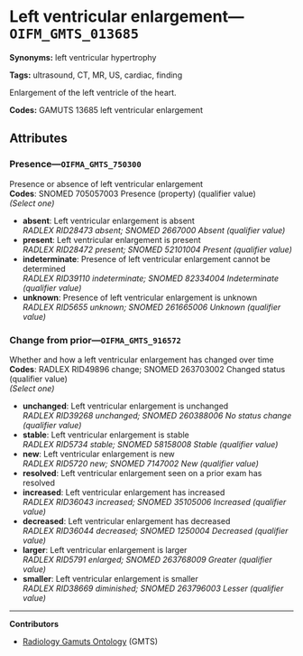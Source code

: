 # Left ventricular enlargement—`OIFM_GMTS_013685`

**Synonyms:** left ventricular hypertrophy

**Tags:** ultrasound, CT, MR, US, cardiac, finding

Enlargement of the left ventricle of the heart.

**Codes:** GAMUTS 13685 left ventricular enlargement

## Attributes

### Presence—`OIFMA_GMTS_750300`

Presence or absence of left ventricular enlargement  
**Codes**: SNOMED 705057003 Presence (property) (qualifier value)  
*(Select one)*

- **absent**: Left ventricular enlargement is absent  
_RADLEX RID28473 absent; SNOMED 2667000 Absent (qualifier value)_
- **present**: Left ventricular enlargement is present  
_RADLEX RID28472 present; SNOMED 52101004 Present (qualifier value)_
- **indeterminate**: Presence of left ventricular enlargement cannot be determined  
_RADLEX RID39110 indeterminate; SNOMED 82334004 Indeterminate (qualifier value)_
- **unknown**: Presence of left ventricular enlargement is unknown  
_RADLEX RID5655 unknown; SNOMED 261665006 Unknown (qualifier value)_

### Change from prior—`OIFMA_GMTS_916572`

Whether and how a left ventricular enlargement has changed over time  
**Codes**: RADLEX RID49896 change; SNOMED 263703002 Changed status (qualifier value)  
*(Select one)*

- **unchanged**: Left ventricular enlargement is unchanged  
_RADLEX RID39268 unchanged; SNOMED 260388006 No status change (qualifier value)_
- **stable**: Left ventricular enlargement is stable  
_RADLEX RID5734 stable; SNOMED 58158008 Stable (qualifier value)_
- **new**: Left ventricular enlargement is new  
_RADLEX RID5720 new; SNOMED 7147002 New (qualifier value)_
- **resolved**: Left ventricular enlargement seen on a prior exam has resolved  
- **increased**: Left ventricular enlargement has increased  
_RADLEX RID36043 increased; SNOMED 35105006 Increased (qualifier value)_
- **decreased**: Left ventricular enlargement has decreased  
_RADLEX RID36044 decreased; SNOMED 1250004 Decreased (qualifier value)_
- **larger**: Left ventricular enlargement is larger  
_RADLEX RID5791 enlarged; SNOMED 263768009 Greater (qualifier value)_
- **smaller**: Left ventricular enlargement is smaller  
_RADLEX RID38669 diminished; SNOMED 263796003 Lesser (qualifier value)_

---

**Contributors**

- [Radiology Gamuts Ontology](https://gamuts.net/) (GMTS)